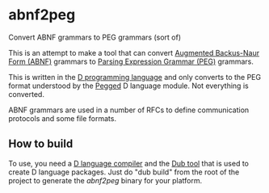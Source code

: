 # abnf2peg
Convert ABNF grammars to PEG grammars (sort of)

This is an attempt to make a tool that can convert [Augmented Backus-Naur Form (ABNF)](https://en.wikipedia.org/wiki/Augmented_Backus%E2%80%93Naur_form) grammars to [Parsing Expression Grammar (PEG)](https://en.wikipedia.org/wiki/Parsing_expression_grammar) grammars.

This is written in the [D programming language](https://dlang.org/) and only converts to the PEG format understood by the [Pegged](https://github.com/PhilippeSigaud/Pegged) D language module. Not everything is converted.

ABNF grammars are used in a number of RFCs to define communication protocols and some file formats.

## How to build
To use, you need a [D language compiler](https://dlang.org/download.html) and the [Dub tool](https://github.com/dlang/dub) that is used to create D language packages. Just do "dub build" from the root of the project to generate the *abnf2peg* binary for your platform.

